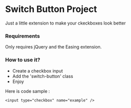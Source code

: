 # Switch Button Project
Just a little extension to make your ckeckboxes look better
### Requirements
Only requires jQuery and the Easing extension. 
### How to use it?
* Create a checkbox input
* Add the 'switch-button' class
* Enjoy

Here is code sample :
```
<input type="checkbox" name="example" />
```

